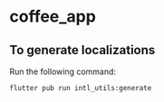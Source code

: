 # coffee_app

## To generate localizations

Run the following command:

``` cmd
flutter pub run intl_utils:generate      
```
